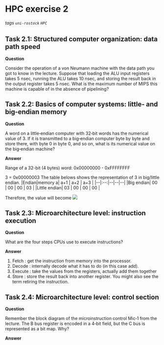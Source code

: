# HPC exercise 2
###### tags `uni-rostock` `HPC`

<a name="t1">

## Task 2.1: Structured computer organization: data path speed
**Question**

Consider the operation of a von Neumann machine with the data path you got to know in the lecture. Suppose that loading the ALU input registers takes 5 nsec, running the ALU takes 10 nsec, and storing the result back in the output register takes 5 nsec. What is the maximum number of MIPS this machine is capable of in the absence of pipelining?

<a name="t2">

## Task 2.2: Basics of computer systems: little‐	and big‐endian memory
**Question**

A word on a little‐endian computer with 32‐bit words has the numerical value of 3. If it is transmitted to a big‐endian computer byte by byte and store there, with byte 0 in byte 0, and so on, what is its numerical value on the big‐endian machine?

**Answer**

Range of a 32-bit (4 bytes) word: 0x00000000 - 0xFFFFFFFF

3 = 0x00000003
The table belows shows the representation of 3 in big/little endian.
|Endian|memory a| a+1 | a+2 | a+3 |
|--|:--:|--|--|--|
|Big endian| 00 | 00 | 00 | 03 |
|Little endian| 03 | 00 | 00 | 00 |

Therefore, the value will become <img src="https://render.githubusercontent.com/render/math?math=3 \times 2^6">


<a name="t3">

## Task 2.3: Microarchitecture level: instruction execution
**Question**

What are the four steps CPUs use to execute instructions?

**Answer**

1. Fetch : get the instruction from memory into the processor.
2. Decode : internally decode what it has to do (in this case add).
3. Execute : take the values from the registers, actually add them together
4. Store : store the result back into another register. You might also see the term retiring the instruction.

<a name="t4">

## Task 2.4: Microarchitecture level: control section
**Question**

Remember the block diagram of the microinstruction control Mic‐1 from the lecture. The B bus register is encoded in a 4‐bit field, but the C bus is represented as a bit map. Why?

**Answer**
